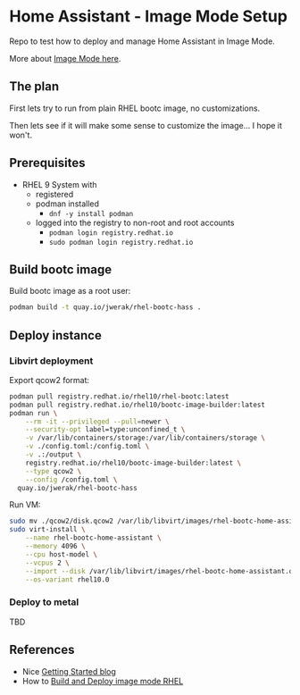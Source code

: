 # Home Assistant - Image Mode Setup

Repo to test how to deploy and manage Home Assistant in Image Mode.

More about [Image Mode here](https://developers.redhat.com/products/rhel-image-mode/overview).

## The plan

First lets try to run from plain RHEL bootc image, no customizations.

Then lets see if it will make some sense to customize the image... I hope it won't.

## Prerequisites

- RHEL 9 System with
  - registered
  - podman installed
    - `dnf -y install podman`
  - logged into the registry to non-root and root accounts
    - `podman login registry.redhat.io`
    - `sudo podman login registry.redhat.io`

## Build bootc image

Build bootc image as a root user:

```bash
podman build -t quay.io/jwerak/rhel-bootc-hass .
```

## Deploy instance

### Libvirt deployment

Export qcow2 format:

```bash
podman pull registry.redhat.io/rhel10/rhel-bootc:latest
podman pull registry.redhat.io/rhel10/bootc-image-builder:latest
podman run \
    --rm -it --privileged --pull=newer \
    --security-opt label=type:unconfined_t \
    -v /var/lib/containers/storage:/var/lib/containers/storage \
    -v ./config.toml:/config.toml \
    -v .:/output \
    registry.redhat.io/rhel10/bootc-image-builder:latest \
    --type qcow2 \
    --config /config.toml \
  quay.io/jwerak/rhel-bootc-hass
```

Run VM:

```bash
sudo mv ./qcow2/disk.qcow2 /var/lib/libvirt/images/rhel-bootc-home-assistant.qcow2
sudo virt-install \
    --name rhel-bootc-home-assistant \
    --memory 4096 \
    --cpu host-model \
    --vcpus 2 \
    --import --disk /var/lib/libvirt/images/rhel-bootc-home-assistant.qcow2 \
    --os-variant rhel10.0
```

### Deploy to metal

TBD

## References

- Nice [Getting Started blog](https://www.redhat.com/en/blog/image-mode-red-hat-enterprise-linux-quick-start-guide)
- How to [Build and Deploy image mode RHEL](https://developers.redhat.com/articles/2025/03/12/how-build-deploy-and-manage-image-mode-rhel#image_mode_for_rhel)